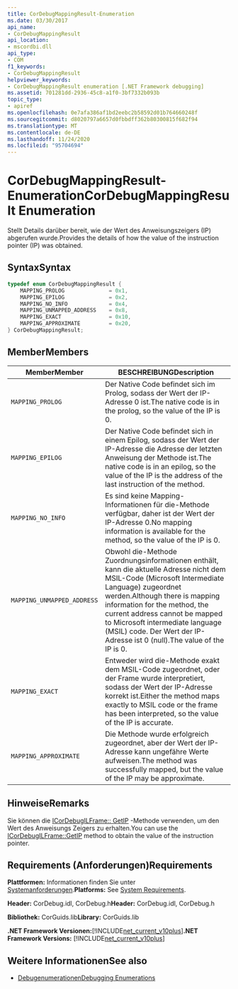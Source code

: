 ```yaml
---
title: CorDebugMappingResult-Enumeration
ms.date: 03/30/2017
api_name:
- CorDebugMappingResult
api_location:
- mscordbi.dll
api_type:
- COM
f1_keywords:
- CorDebugMappingResult
helpviewer_keywords:
- CorDebugMappingResult enumeration [.NET Framework debugging]
ms.assetid: 701281dd-2936-45c8-a1f0-3bf7332b093b
topic_type:
- apiref
ms.openlocfilehash: 0e7afa386af1bd2eebc2b58592d01b764660248f
ms.sourcegitcommit: d8020797a6657d0fbbdff362b80300815f682f94
ms.translationtype: MT
ms.contentlocale: de-DE
ms.lasthandoff: 11/24/2020
ms.locfileid: "95704694"
---
```

# <a name="cordebugmappingresult-enumeration"></a><span data-ttu-id="6e07e-102">CorDebugMappingResult-Enumeration</span><span class="sxs-lookup"><span data-stu-id="6e07e-102">CorDebugMappingResult Enumeration</span></span>

<span data-ttu-id="6e07e-103">Stellt Details darüber bereit, wie der Wert des Anweisungszeigers (IP) abgerufen wurde.</span><span class="sxs-lookup"><span data-stu-id="6e07e-103">Provides the details of how the value of the instruction pointer (IP) was obtained.</span></span>  
  
## <a name="syntax"></a><span data-ttu-id="6e07e-104">Syntax</span><span class="sxs-lookup"><span data-stu-id="6e07e-104">Syntax</span></span>  
  
```cpp  
typedef enum CorDebugMappingResult {  
    MAPPING_PROLOG              = 0x1,  
    MAPPING_EPILOG              = 0x2,  
    MAPPING_NO_INFO             = 0x4,  
    MAPPING_UNMAPPED_ADDRESS    = 0x8,  
    MAPPING_EXACT               = 0x10,  
    MAPPING_APPROXIMATE         = 0x20,  
} CorDebugMappingResult;  
```  
  
## <a name="members"></a><span data-ttu-id="6e07e-105">Member</span><span class="sxs-lookup"><span data-stu-id="6e07e-105">Members</span></span>  
  
|<span data-ttu-id="6e07e-106">Member</span><span class="sxs-lookup"><span data-stu-id="6e07e-106">Member</span></span>|<span data-ttu-id="6e07e-107">BESCHREIBUNG</span><span class="sxs-lookup"><span data-stu-id="6e07e-107">Description</span></span>|  
|------------|-----------------|  
|`MAPPING_PROLOG`|<span data-ttu-id="6e07e-108">Der Native Code befindet sich im Prolog, sodass der Wert der IP-Adresse 0 ist.</span><span class="sxs-lookup"><span data-stu-id="6e07e-108">The native code is in the prolog, so the value of the IP is 0.</span></span>|  
|`MAPPING_EPILOG`|<span data-ttu-id="6e07e-109">Der Native Code befindet sich in einem Epilog, sodass der Wert der IP-Adresse die Adresse der letzten Anweisung der Methode ist.</span><span class="sxs-lookup"><span data-stu-id="6e07e-109">The native code is in an epilog, so the value of the IP is the address of the last instruction of the method.</span></span>|  
|`MAPPING_NO_INFO`|<span data-ttu-id="6e07e-110">Es sind keine Mapping-Informationen für die-Methode verfügbar, daher ist der Wert der IP-Adresse 0.</span><span class="sxs-lookup"><span data-stu-id="6e07e-110">No mapping information is available for the method, so the value of the IP is 0.</span></span>|  
|`MAPPING_UNMAPPED_ADDRESS`|<span data-ttu-id="6e07e-111">Obwohl die-Methode Zuordnungsinformationen enthält, kann die aktuelle Adresse nicht dem MSIL-Code (Microsoft Intermediate Language) zugeordnet werden.</span><span class="sxs-lookup"><span data-stu-id="6e07e-111">Although there is mapping information for the method, the current address cannot be mapped to Microsoft intermediate language (MSIL) code.</span></span> <span data-ttu-id="6e07e-112">Der Wert der IP-Adresse ist 0 (null).</span><span class="sxs-lookup"><span data-stu-id="6e07e-112">The value of the IP is 0.</span></span>|  
|`MAPPING_EXACT`|<span data-ttu-id="6e07e-113">Entweder wird die-Methode exakt dem MSIL-Code zugeordnet, oder der Frame wurde interpretiert, sodass der Wert der IP-Adresse korrekt ist.</span><span class="sxs-lookup"><span data-stu-id="6e07e-113">Either the method maps exactly to MSIL code or the frame has been interpreted, so the value of the IP is accurate.</span></span>|  
|`MAPPING_APPROXIMATE`|<span data-ttu-id="6e07e-114">Die Methode wurde erfolgreich zugeordnet, aber der Wert der IP-Adresse kann ungefähre Werte aufweisen.</span><span class="sxs-lookup"><span data-stu-id="6e07e-114">The method was successfully mapped, but the value of the IP may be approximate.</span></span>|  
  
## <a name="remarks"></a><span data-ttu-id="6e07e-115">Hinweise</span><span class="sxs-lookup"><span data-stu-id="6e07e-115">Remarks</span></span>  

 <span data-ttu-id="6e07e-116">Sie können die [ICorDebugILFrame:: GetIP](icordebugilframe-getip-method.md) -Methode verwenden, um den Wert des Anweisungs Zeigers zu erhalten.</span><span class="sxs-lookup"><span data-stu-id="6e07e-116">You can use the [ICorDebugILFrame::GetIP](icordebugilframe-getip-method.md) method to obtain the value of the instruction pointer.</span></span>  
  
## <a name="requirements"></a><span data-ttu-id="6e07e-117">Requirements (Anforderungen)</span><span class="sxs-lookup"><span data-stu-id="6e07e-117">Requirements</span></span>  

 <span data-ttu-id="6e07e-118">**Plattformen:** Informationen finden Sie unter [Systemanforderungen](../../get-started/system-requirements.md).</span><span class="sxs-lookup"><span data-stu-id="6e07e-118">**Platforms:** See [System Requirements](../../get-started/system-requirements.md).</span></span>  
  
 <span data-ttu-id="6e07e-119">**Header:** CorDebug.idl, CorDebug.h</span><span class="sxs-lookup"><span data-stu-id="6e07e-119">**Header:** CorDebug.idl, CorDebug.h</span></span>  
  
 <span data-ttu-id="6e07e-120">**Bibliothek:** CorGuids.lib</span><span class="sxs-lookup"><span data-stu-id="6e07e-120">**Library:** CorGuids.lib</span></span>  
  
 <span data-ttu-id="6e07e-121">**.NET Framework Versionen:**[!INCLUDE[net_current_v10plus](../../../../includes/net-current-v10plus-md.md)]</span><span class="sxs-lookup"><span data-stu-id="6e07e-121">**.NET Framework Versions:** [!INCLUDE[net_current_v10plus](../../../../includes/net-current-v10plus-md.md)]</span></span>  
  
## <a name="see-also"></a><span data-ttu-id="6e07e-122">Weitere Informationen</span><span class="sxs-lookup"><span data-stu-id="6e07e-122">See also</span></span>

- [<span data-ttu-id="6e07e-123">Debugenumerationen</span><span class="sxs-lookup"><span data-stu-id="6e07e-123">Debugging Enumerations</span></span>](debugging-enumerations.md)

